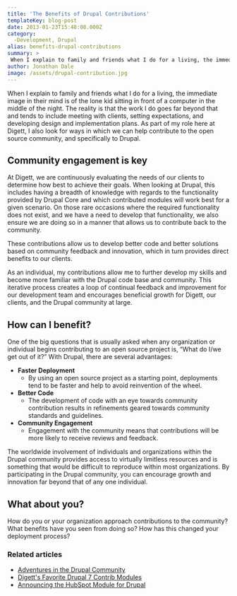 ```yaml
---
title: 'The Benefits of Drupal Contributions'
templateKey: blog-post
date: 2013-01-23T15:48:08.000Z
category: 
  -Development, Drupal
alias: benefits-drupal-contributions
summary: > 
 When I explain to family and friends what I do for a living, the immediate image in their mind is of the lone kid sitting in front of a computer in the middle of the night. The reality is that the work I do goes far beyond that and tends to include meeting with clients, setting expectations, and developing design and implementation plans. As part of my role here at Digett, I also look for ways in which we can help contribute to the open source community, and specifically to Drupal.
author: Jonathan Dale
image: /assets/drupal-contribution.jpg
---
```


When I explain to family and friends what I do for a living, the immediate image in their mind is of the lone kid sitting in front of a computer in the middle of the night. The reality is that the work I do goes far beyond that and tends to include meeting with clients, setting expectations, and developing design and implementation plans. As part of my role here at Digett, I also look for ways in which we can help contribute to the open source community, and specifically to Drupal.

Community engagement is key
---------------------------

At Digett, we are continuously evaluating the needs of our clients to determine how best to achieve their goals. When looking at Drupal, this includes having a breadth of knowledge with regards to the functionality provided by Drupal Core and which contributed modules will work best for a given scenario. On those rare occasions where the required functionality does not exist, and we have a need to develop that functionality, we also ensure we are doing so in a manner that allows us to contribute back to the community.

These contributions allow us to develop better code and better solutions based on community feedback and innovation, which in turn provides direct benefits to our clients.

As an individual, my contributions allow me to further develop my skills and become more familiar with the Drupal code base and community. This iterative process creates a loop of continual feedback and improvement for our development team and encourages beneficial growth for Digett, our clients, and the Drupal community at large.

How can I benefit?
------------------

One of the big questions that is usually asked when any organization or individual begins contributing to an open source project is, “What do I/we get out of it?” With Drupal, there are several advantages:

*   **Faster Deployment**
    *   By using an open source project as a starting point, deployments tend to be faster and help to avoid reinvention of the wheel.
*   **Better Code**
    *   The development of code with an eye towards community contribution results in refinements geared towards community standards and guidelines.
*   **Community Engagement**
    *   Engagement with the community means that contributions will be more likely to receive reviews and feedback.

The worldwide involvement of individuals and organizations within the Drupal community provides access to virtually limitless resources and is something that would be difficult to reproduce within most organizations. By participating in the Drupal community, you can encourage growth and innovation far beyond that of any one individual.

What about you?
---------------

How do you or your organization approach contributions to the community? What benefits have you seen from doing so? How has this changed your deployment process?

### Related articles

*   [Adventures in the Drupal Community](/insights/adventures-drupal-community)
*   [Digett's Favorite Drupal 7 Contrib Modules](/insights/digett-s-favorite-drupal-7-contrib-modules)
*   [Announcing the HubSpot Module for Drupal](/insights/announcing-hubspot-module-drupal)